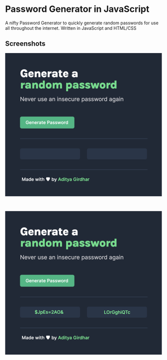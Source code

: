 # Password Generator in JavaScript
A nifty Password Generator to quickly generate random passwords for use all throughout the internet. Written in JavaScript and HTML/CSS

## Screenshots

![Alt text](assets/1.png "screen")

<br>

![Alt text](assets/2.png "screen")

